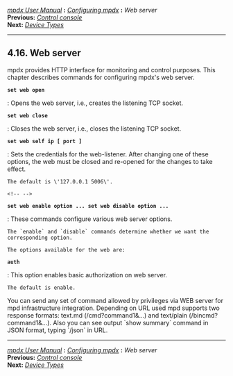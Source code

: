 [*mpdx User Manual*](README.md) **:** [*Configuring mpdx*](mpd17.md)
**:** *Web server*\
**Previous:** [*Control console*](mpd40.md)\
**Next:** [*Device Types*](mpd42.md)

------------------------------------------------------------------------

## 4.16. Web server

mpdx provides HTTP interface for monitoring and control purposes. This
chapter describes commands for configuring mpdx\'s web server.

**`set web open`**

:   Opens the web server, i.e., creates the listening TCP socket.

**`set web close`**

:   Closes the web server, i.e., closes the listening TCP socket.

**`set web self ip [ port ]`**

:   Sets the credentials for the web-listener. After changing one of
    these options, the web must be closed and re-opened for the changes
    to take effect.

    The default is \'127.0.0.1 5006\'.

```{.md}
<!-- -->
```

**`set web enable option ... set web disable option ...`**

:   These commands configure various web server options.

    The `enable` and `disable` commands determine whether we want the
    corresponding option.

    The options available for the web are:

**`auth`**

:   This option enables basic authorization on web server.

    The default is enable.

You can send any set of command allowed by privileges via WEB server for
mpd infrastructure integration. Depending on URL used mpd supports two
response formats: text.md (/cmd?command1&\...) and text/plain
(/bincmd?command1&\...). Also you can see output \`show summary\`
command in JSON format, typing \`/json\` in URL.

------------------------------------------------------------------------

[*mpdx User Manual*](README.md) **:** [*Configuring mpdx*](mpd17.md)
**:** *Web server*\
**Previous:** [*Control console*](mpd40.md)\
**Next:** [*Device Types*](mpd42.md)

